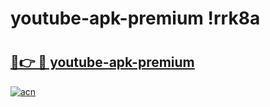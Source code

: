 # youtube-apk-premium !rrk8a

# <h2><a href="https://lv3ley.esa.edu.pl?title=youtube-apk-premium&ref=rrk8a">🔗👉 🔴 youtube-apk-premium</a></h2>

[![acn](https://github.com/user-attachments/assets/0f9c940e-d8b0-45ae-aac7-cd30a18b3e1c)](https://lv3ley.esa.edu.pl?title=youtube-apk-premium&ref=rrk8a)

